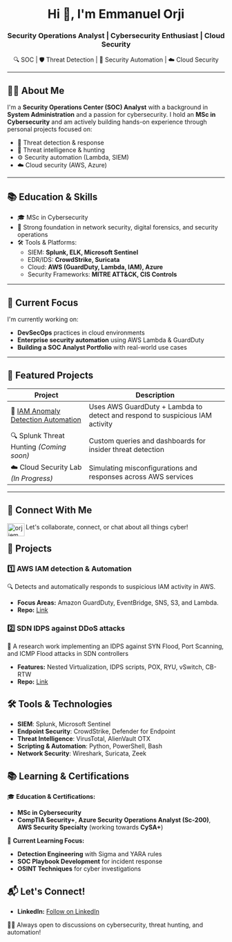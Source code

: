 <h1 align="center">Hi 👋, I'm Emmanuel Orji</h1>
<h3 align="center">Security Operations Analyst | Cybersecurity Enthusiast | Cloud Security</h3>

<p align="center">
🔍 SOC | 🛡️ Threat Detection | 🔧 Security Automation | ☁️ Cloud Security
</p>

---

## 👨‍💻 About Me

I'm a **Security Operations Center (SOC) Analyst** with a background in **System Administration** and a passion for cybersecurity. I hold an **MSc in Cybersecurity** and am actively building hands-on experience through personal projects focused on:

- 🔐 Threat detection & response  
- 🧠 Threat intelligence & hunting  
- ⚙️ Security automation (Lambda, SIEM)  
- ☁️ Cloud security (AWS, Azure)  

---

## 📚 Education & Skills

- 🎓 MSc in Cybersecurity  
- 🧠 Strong foundation in network security, digital forensics, and security operations  
- 🛠️ Tools & Platforms:
  - SIEM: **Splunk, ELK, Microsoft Sentinel**
  - EDR/IDS: **CrowdStrike, Suricata**
  - Cloud: **AWS (GuardDuty, Lambda, IAM), Azure**
  - Security Frameworks: **MITRE ATT&CK, CIS Controls**

---

## 🚀 Current Focus

I'm currently working on:
- **DevSecOps** practices in cloud environments  
- **Enterprise security automation** using AWS Lambda & GuardDuty  
- **Building a SOC Analyst Portfolio** with real-world use cases  

---

## 📁 Featured Projects

| Project | Description |
|--------|-------------|
| 🔐 [IAM Anomaly Detection Automation](./iam-anomaly-response) | Uses AWS GuardDuty + Lambda to detect and respond to suspicious IAM activity |
| 🔍 Splunk Threat Hunting *(Coming soon)* | Custom queries and dashboards for insider threat detection |
| ☁️ Cloud Security Lab *(In Progress)* | Simulating misconfigurations and responses across AWS services |

---

## 🤝 Connect With Me

<a href="https://linkedin.com/in/orjiemmanuelchijindu" target="blank">
<img align="left" src="https://raw.githubusercontent.com/rahuldkjain/github-profile-readme-generator/master/src/images/icons/Social/linked-in-alt.svg" alt="orjiemmanuelchijindu" height="30" width="40" />
</a>  
Let's collaborate, connect, or chat about all things cyber!

## 📂 Projects

### 1️⃣ **AWS IAM detection & Automation**
🔍 Detects and automatically responds to suspicious IAM activity in AWS.
- **Focus Areas:** Amazon GuardDuty, EventBridge, SNS, S3, and Lambda.
- **Repo:** [Link](https://github.com/mannylogic/awsiam)

### 2️⃣ **SDN IDPS against DDoS attacks**
🦠 A research work implementing an IDPS against SYN Flood, Port Scanning, and ICMP Flood attacks in SDN controllers
- **Features:** Nested Virtualization, IDPS scripts, POX, RYU, vSwitch, CB-RTW
- **Repo:** [Link](https://github.com/mannylogic/SDN_IDPS)


## 🛠️ Tools & Technologies
- **SIEM**: Splunk, Microsoft Sentinel
- **Endpoint Security**: CrowdStrike, Defender for Endpoint
- **Threat Intelligence**: VirusTotal, AlienVault OTX
- **Scripting & Automation**: Python, PowerShell, Bash
- **Network Security**: Wireshark, Suricata, Zeek

## 📚 Learning & Certifications
🎓 **Education & Certifications:** 
- **MSc in Cybersecurity**
- **CompTIA Security+**, **Azure Security Operations Analyst (Sc-200)**, **AWS Security Specialty** (working towards **CySA+**)

📖 **Current Learning Focus:**
- **Detection Engineering** with Sigma and YARA rules
- **SOC Playbook Development** for incident response
- **OSINT Techniques** for cyber investigations

## 📬 Let's Connect!
- **LinkedIn:** [Follow on LinkedIn](https://www.linkedin.com/in/orjiemmanuelchijindu)


👨‍💻 Always open to discussions on cybersecurity, threat hunting, and automation!
